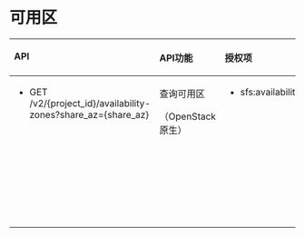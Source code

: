 # 可用区<a name="ZH-CN_TOPIC_0136979288"></a>

<a name="table10500201144614"></a>
<table><thead align="left"><tr id="row1550061113461"><th class="cellrowborder" valign="top" width="23.150000000000002%" id="mcps1.1.5.1.1"><p id="p16500911184611"><a name="p16500911184611"></a><a name="p16500911184611"></a>API</p>
</th>
<th class="cellrowborder" valign="top" width="20.86%" id="mcps1.1.5.1.2"><p id="p550041124613"><a name="p550041124613"></a><a name="p550041124613"></a>API功能</p>
</th>
<th class="cellrowborder" valign="top" width="20.86%" id="mcps1.1.5.1.3"><p id="p1550071117468"><a name="p1550071117468"></a><a name="p1550071117468"></a>授权项</p>
</th>
<th class="cellrowborder" valign="top" width="35.13%" id="mcps1.1.5.1.4"><p id="p17500711194618"><a name="p17500711194618"></a><a name="p17500711194618"></a>授权作用域</p>
</th>
</tr>
</thead>
<tbody><tr id="row1850081111469"><td class="cellrowborder" valign="top" width="23.150000000000002%" headers="mcps1.1.5.1.1 "><a name="ul48183041112946"></a><a name="ul48183041112946"></a><ul id="ul48183041112946"><li>GET /v2/{project_id}/availability-zones?share_az={share_az}</li></ul>
</td>
<td class="cellrowborder" valign="top" width="20.86%" headers="mcps1.1.5.1.2 "><p id="p16500181116469"><a name="p16500181116469"></a><a name="p16500181116469"></a>查询可用区</p>
<p id="p369615322438"><a name="p369615322438"></a><a name="p369615322438"></a>（OpenStack原生）</p>
</td>
<td class="cellrowborder" valign="top" width="20.86%" headers="mcps1.1.5.1.3 "><a name="ul5221162535419"></a><a name="ul5221162535419"></a><ul id="ul5221162535419"><li>sfs:availabilityZones:getAvailabilityZones</li></ul>
</td>
<td class="cellrowborder" valign="top" width="35.13%" headers="mcps1.1.5.1.4 "><a name="ul1597411101316"></a><a name="ul1597411101316"></a><ul id="ul1597411101316"><li>支持：</li></ul>
<p id="p15974161151319"><a name="p15974161151319"></a><a name="p15974161151319"></a><span>项目</span><span>(Project)</span></p>
<a name="ul797418114133"></a><a name="ul797418114133"></a><ul id="ul797418114133"><li>不支持：</li></ul>
<p id="p1197431121315"><a name="p1197431121315"></a><a name="p1197431121315"></a><span>企业项目</span><span>(Enterprise Project)</span></p>
</td>
</tr>
</tbody>
</table>

